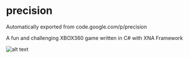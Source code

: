 # precision
Automatically exported from code.google.com/p/precision

A fun and challenging XBOX360 game written in C# with XNA Framework

![alt text](https://picload.org/image/rgaardow/bildschirmfoto2016-05-01um22.2.png "Screenshot")
